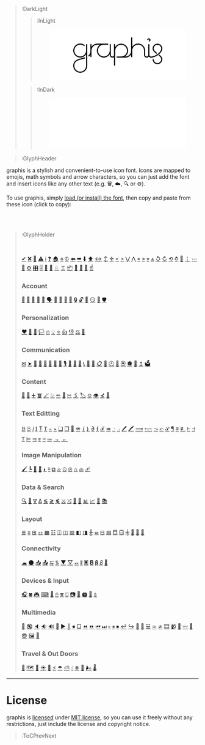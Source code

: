 <!-- <img src="/docs/assets/banner-rainbow.svg"> -->
>:DarkLight
> > :InLight
> > 
> > <img src="/docs/assets/banner-light.svg" style="max-width: min(100%, 360px); margin: 0 auto; display: block"/>
>
> > :InDark
> >
> > <img src="/docs/assets/banner-dark.svg" style="max-width: min(100%, 360px); margin: 0 auto; display: block"/>

> :GlyphHeader

graphis is a stylish and convenient-to-use icon font. Icons are mapped to emojis, math symbols and arrow characters,
so you can just add the font and insert icons like any other text (e.g. 🗑, ☁, 🔍 or ⚙).

To use graphis, simply [load (or install) the font](usage), then copy and paste from these icon (click to copy):

<br><br>

> :GlyphHolder
>
> <br/>
>
> [✔](:Glyph (tag=done check accept miscellaneous))
> [❌](:Glyph (tag=cancel close remove reject delete navigation clear reset miscellaneous))
> [🚫](:Glyph (tag=error wrong oops down danger miscellaneous))
> [⚠](:Glyph (tag=warning caution careful miscellaneous))
> [ℹ](:Glyph (tag=information hint education tip navigation miscellaneous))
> [❓](:Glyph (tag=question help support assistance navigation miscellaneous))
> [🏠](:Glyph (tag=home root main navigation))
> [⩧](:Glyph (tag=hamburger menu navigation))
> [⦶](:Glyph (tag=power on off start device turn-off turn-on miscellaneous))
> [⬅](:Glyph (tag=arrow left back navigation))
> [➡](:Glyph (tag=arrow right forward navigation))
> [⬇](:Glyph (tag=arrow down bottom navigation))
> [⬆](:Glyph (tag=arrow up top navigation))
> [↔](:Glyph (tag=arrow left right resize horizontal navigation))
> [↕](:Glyph (tag=arrow top down up bottom resize vertical navigation))
> [✛](:Glyph (tag=arrow top down up left right bottom resize move horizontal vertical navigation))
> [<](:Glyph (tag=chevron left navigation previous))
> [>](:Glyph (tag=chevron right navigation next))
> [⋁](:Glyph (tag=chevron down bottom navigation))
> [⋀](:Glyph (tag=chevron up top navigation))
> [«](:Glyph (tag=chevron left navigation previous))
> [»](:Glyph (tag=chevron right navigation next))
> [⩔](:Glyph (tag=chevron down bottom navigation))
> [⩓](:Glyph (tag=chevron up top navigation))
> [↺](:Glyph (tag=undo arrow loop navigation))
> [↻](:Glyph (tag=redo arrow loop navigation))
> [⟲](:Glyph (tag=refresh arrow loop navigation))
> [⥁](:Glyph (tag=refresh arrow loop navigation sync))
> [🔄](:Glyph (tag=refresh arrow loop navigation sync))
> [⋮](:Glyph (tag=dots more menu options navigation))
> [⋯](:Glyph (tag=dots more menu options navigation))
> [🔧](:Glyph (tag=wrench settings options configurations navigation))
> [⚙](:Glyph (tag=gear settings options configurations navigation))
> [🎛](:Glyph (tag=knob settings options configurations properties tune meter gauge navigation))
> [🎚](:Glyph (tag=sliders settings options configurations properties tune navigation))
> [🚰](:Glyph (tag=valve water settings tap navigation))
> [🎲](:Glyph (tag=dice game-die random chance miscellaneous))
> [♘](:Glyph (tag=chess board-game piece knight miscellaneous))
> [♖](:Glyph (tag=chess board-game piece rook miscellaneous))
> [📦](:Glyph (tag=package box order delivery packing miscellaneous))
> [🚀](:Glyph (tag=rocket launch space moon success fast speed miscellaneous))
> [🤖](:Glyph (tag=robot automation miscellaneous))
> [🤡](:Glyph (tag=clown fun sarcasm irony miscellaneous))
> [☝](:Glyph (tag=hand point touch up notice important navigation))
>
> ### Account
>
> [👤](:Glyph (tag=person people authentication user access account profile))
> [👥](:Glyph (tag=people persons group audience access permissions users accounts authentication))
> [👴](:Glyph (tag=reader people person subscriber user account authentication))
> [👨](:Glyph (tag=worker formal fashion professional suit office people person user account authentication))
> [🤵](:Glyph (tag=boss fashion scientist vip bowtie bow-tie tuxedo formal people person user account authentication))
> [🗣](:Glyph (tag=support gamer people headphones person user account authentication))
> [👩](:Glyph (tag=woman hair gender female sex people person user account authentication))
> [👺](:Glyph (tag=man mustache facial hair gender sex male people person user account authentication))
> [🤠](:Glyph (tag=hat cowboy fashion formal party vacation people person user account authentication))
> [🧢](:Glyph (tag=hat caps sports fashion casual vacation worker delivery people person user account authentication))
> [🔒](:Glyph (tag=lock login authentication authorization access))
> [🔓](:Glyph (tag=lock unlock login logout authentication authorization access))
> [🖕](:Glyph (tag=fingerprint finger-print login authentication authorization access))
> [😏](:Glyph (tag=faceid face-id unlock login logout authentication authorization access))
> [🔰](:Glyph (tag=shield privacy security protection authentication authorization account profile access))
> [🛡](:Glyph (tag=shield privacy security protection authentication authorization account profile access))
>
> ### Personalization
>
> [❤](:Glyph (tag=heart love like favorite personalization))
> [🐾](:Glyph (tag=paw animal cat pet vet account authentication profile miscellaneous))
> [🔖](:Glyph (tag=bookmark save personalization))
> [🏳](:Glyph (tag=flag report personalization))
> [🔥](:Glyph (tag=fire flames burning hot trending personalization))
> [💡](:Glyph (tag=light bulb light-bulb idea creativity personalization))
> [⭐](:Glyph (tag=star favorite save personalization))
> [👍](:Glyph (tag=like thumbs thumbs-up favorite approve agree personalization))
> [👎](:Glyph (tag=dislike thumbs thumbs-down disapprove disagree personalization))
> [⚖](:Glyph (tag=scale judge rules terms conditions))
> [💼](:Glyph (tag=briefcase professional work agreement terms conditions))
>
> ### Communication
>
> [✉](:Glyph (tag=email send letter envelope mail notification message communication))
> [➤](:Glyph (tag=send message paper-plane chat messaging communcation))
> [💬](:Glyph (tag=chat discussion message send announcement talk messaging communcation))
> [🙊](:Glyph (tag=chat discussion message send talk messaging communcation))
> [💭](:Glyph (tag=comment opinion chat discussion message messaging communcation))
> [💨](:Glyph (tag=comment opinion chat discussion message messaging communcation))
> [🔔](:Glyph (tag=bell notification personalization reminder communcation))
> [🔕](:Glyph (tag=bell notification personalization reminder communcation))
> [🎙](:Glyph (tag=microphone audio voice sound communication multimedia))
> [🎤](:Glyph (tag=microphone audio voice sound communication multimedia))
> [🎥](:Glyph (tag=camera video selfie picture webcam communication multimedia))
> [🎦](:Glyph (tag=camera video selfie picture webcam communication multimedia))
> [📞](:Glyph (tag=telephone audio call answer communication))
> [📵](:Glyph (tag=telephone audio call reject decline communication))
> [🎴](:Glyph (tag=card key access profile authentication communication))
> [📋](:Glyph (tag=assignment todo task communication))
> [📅](:Glyph (tag=calendar date time schedule meeting communication))
> [🕗](:Glyph (tag=clock date time minute hour meeting schedule communication))
> [🤚](:Glyph (tag=hand raise-hand palm high-five communication))
> [🏵](:Glyph (tag=badge approve honor prize award qualification qualify quality communication))
> [🏶](:Glyph (tag=badge reject disapprove award quality qualification disqualify communication))
> [🙅](:Glyph (tag=badge reject disapprove award quality qualification disqualify communication))
> [↥](:Glyph (tag=share send attach forward communication))
> [🗳](:Glyph (tag=vote ballot democracy election communication))
>
> ### Content
>
> [📃](:Glyph (tag=content file document))
> [📁](:Glyph (tag=content file folder tag archive))
> [➕](:Glyph (tag=add plus new create content))
> [🗑](:Glyph (tag=bin trash garbage remove delete content))
> [🪄](:Glyph (tag=magic wand wizard autoheal autofix magical))
> [✨](:Glyph (tag=magic sparkles wizard autoheal autofix magical))
> [✏](:Glyph (tag=pencil edit write scribble draw))
> [📑](:Glyph (tag=copy duplicate content text))
> [✂](:Glyph (tag=scissors cut content text))
> [🖇](:Glyph (tag=copy cut paste content text))
> [🏷](:Glyph (tag=label tag offer sale content data))
> [⎊](:Glyph (tag=label tag group category data type))
> [👁](:Glyph (tag=eye preview see xray vision))
> [⊀](:Glyph (tag=eye preview see xray vision))
> [🌠](:Glyph (tag=present preview slideshow))
>
> ### Text Editting
>
> [𝔹](:Glyph (tag=bold text))
> [𝙱](:Glyph (tag=bold text))
> [𝘐](:Glyph (tag=italic text))
> [𝖨](:Glyph (tag=italic text))
> [Ṯ](:Glyph (tag=underline text))
> [𝖳](:Glyph (tag=underline text))
> [᭸](:Glyph (tag=strike-through strikethrough overline text))
> [᭺](:Glyph (tag=strike-through strikethrough overline text))
> [❏](:Glyph (tag=shadow text text-shadow))
> [❐](:Glyph (tag=shadow text text-shadow))
> [🔗](:Glyph (tag=link chain connection url website anchor text))
> [⚮](:Glyph (tag=link chain connection url website anchor text))
> [｛](:Glyph (tag=curly-bracers code inline-code text))
> [｝](:Glyph (tag=curly-bracers code inline-code text))
> [∂](:Glyph (tag=quote format layout text))
> [⨍](:Glyph (tag=cursive function math equation latex formula text))
> [ℱ](:Glyph (tag=text font style font-family text-style))
> [⇹](:Glyph (tag=text font size))
> [◝](:Glyph (tag=text superscript power above))
> [◞](:Glyph (tag=text subscript index below))
> [🖊](:Glyph (tag=highlight marker text))
> [🖍](:Glyph (tag=highlight marker text))
> [⟿](:Glyph (tag=highlight danger error wrong wave wavy mark text))
> [⬳](:Glyph (tag=highlight danger error wrong wave wavy mark text))
> [⤳](:Glyph (tag=highlight warning caution wave wavy mark text))
> [⬿](:Glyph (tag=highlight warning caution wave wavy mark text))
> [𝒮](:Glyph (tag=signature text certify))
> [¶](:Glyph (tag=pilcrow paragraph-sign text))
> [≡](:Glyph (tag=text writing typing paragraph content format layout text))
> [≢](:Glyph (tag=text writing typing paragraph content format layout text))
> [⊢](:Glyph (tag=text align left format))
> [⊣](:Glyph (tag=text align right format))
> [⊤](:Glyph (tag=text align center format))
> [⊨](:Glyph (tag=text justify align left format))
> [⫤](:Glyph (tag=text justify align right format))
> [⫧](:Glyph (tag=text jusityf center format))
> [≔](:Glyph (tag=layout format content list items checklist bullets text))
> [⩴](:Glyph (tag=layout format content list items numbered bullets text))
> [↠](:Glyph (tag=text indent layout format))
> [↞](:Glyph (tag=text indent layout format))
>
> ### Image Manipulation
>
> [🖌](:Glyph (tag=content image brush paint))
> [┗](:Glyph (tag=content image crop frame size))
> [📏](:Glyph (tag=content image ruler size measure))
> [📐](:Glyph (tag=content image ruler size measure))
> [◐](:Glyph (tag=content image tone contrast circle))
> [⎶](:Glyph (tag=content image mirror flip symmetry))
> [⧉](:Glyph (tag=content image mask squares layers))
> [⌮](:Glyph (tag=content image color-picker eye-dropper))
> [⊙](:Glyph (tag=content image blur fuzz grain))
> [⊚](:Glyph (tag=content image blur fuzz grain))
> [∩](:Glyph (tag=content image intersect union circles))
> [⧝](:Glyph (tag=content image intersect union circles))
> [🩹](:Glyph (tag=content image fix heal improve))
>
> ### Data & Search
>
> [🔍](:Glyph (tag=find select maginfying-glass search content navigation data))
> [🙈](:Glyph (tag=find select magnifying-glass search content data))
> [∇](:Glyph (tag=filter find sort data table query content))
> [∆](:Glyph (tag=filter find sort data table query content))
> [≶](:Glyph (tag=order sort ascending growing sorting direction data table query content))
> [≷](:Glyph (tag=order sort descending decreasing sorting direction data table query content))
> [≸](:Glyph (tag=order sort sorting direction data table query content))
> [⤩](:Glyph (tag=flowchart flow-chart workflow algorithm process graph data content))
> [⤮](:Glyph (tag=flowchart flow-chart workflow algorithm process graph data content))
> [📝](:Glyph (tag=draft write layout margin padding template content data))
> [📄](:Glyph (tag=article blog post writing paper journal content data))
> [📊](:Glyph (tag=barchart bar-chart graph statistics stats content data))
> [📈](:Glyph (tag=linechart line-chart graph statistics stats content data))
> [🥧](:Glyph (tag=piechart pie-chart graph statistics stats content data))
> [📚](:Glyph (tag=books library reading bookmarks content data))
>
> ### Layout
>
> [≣](:Glyph (tag=lines layout data content))
> [⌗](:Glyph (tag=table layout data content))
> [⊞](:Glyph (tag=grid layout content))
> [⚏](:Glyph (tag=grid layout content))
> [▦](:Glyph (tag=grid compact layout content))
> [☷](:Glyph (tag=grid compact layout content))
> [⎅](:Glyph (tag=columns layout flex content))
> [◫](:Glyph (tag=stack cards columns layout content))
> [▥](:Glyph (tag=stack compact cards columns layout content))
> [◧](:Glyph (tag=layout flex columns sidebar side-bar content))
> [◨](:Glyph (tag=layout flex columns sidebar side-bar content))
> [╫](:Glyph (tag=layout flex columns sidebar side-bar content))
> [⏛](:Glyph (tag=rows layout flex content))
> [⊟](:Glyph (tag=stack cards rows layout content))
> [▤](:Glyph (tag=stack compact cards rows layout content))
> [⬒](:Glyph (tag=layout flex rows bar navbar header content window))
> [⬓](:Glyph (tag=layout flex rows bar footer content))
> [╪](:Glyph (tag=layout flex rows bar content window))
> [🍱](:Glyph (tag=layout misaligned mis-aligned content tiles))
> [🎇](:Glyph (tag=slider slideview present layout content))
> [🌅](:Glyph (tag=slider slideview present layout content))
>
> ### Connectivity
>
> [☁](:Glyph (tag=cloud online sync backup weather rain connection))
> [🌑](:Glyph (tag=offline online cloud sync backup connection))
> [📥](:Glyph (tag=download backup store cloud connection))
> [📤](:Glyph (tag=upload backup store cloud sync connection))
> [⥧](:Glyph (tag=swap arrow sync transfer connection))
> [⥮](:Glyph (tag=swap arrow sync transfer connection))
> [▼](:Glyph (tag=wifi internet connection online device))
> [▽](:Glyph (tag=wifi internet connection offline device))
> [⥐](:Glyph (tag=qrcode qr-code barcode bar-code connection scan device))
> [⦀](:Glyph (tag=barcode bar-code connection scan device))
> [▣](:Glyph (tag=qrcode qr-code connection scan device))
> [𝚩](:Glyph (tag=bluetooth blue-tooth connection pairing device multimedia))
> [𝛃](:Glyph (tag=bluetooth blue-tooth connection pairing device multimedia))
> [𝛽](:Glyph (tag=bluetooth blue-tooth connection pairing device multimedia))
> [📳](:Glyph (tag=beam payment nfc connection pairing device))
>
> ### Devices & Input
>
> [🎧](:Glyph (tag=headphone sound music audio multimedia))
> [◙](:Glyph (tag=speaker sound music audio multimedia))
> [🎮](:Glyph (tag=game-controller controller joystick input device))
> [⌨](:Glyph (tag=keyboard keypad input typing device))
> [📇](:Glyph (tag=keyboard keypad input typing device))
> [🖱](:Glyph (tag=mouse scroll input click device))
> [☎](:Glyph (tag=numpad phone dialpad input device communication))
> [⍠](:Glyph (tag=remote tv input device))
> [📷](:Glyph (tag=camera photo input device))
> [🤳](:Glyph (tag=camera-rotate camera-flip selfie photo input device))
> [🖨](:Glyph (tag=printer scanner device))
> [🔦](:Glyph (tag=flashlight hint education tip device))
> [⏀](:Glyph (tag=flashlight hint education tip device))
>
> ### Multimedia
>
> [📢](:Glyph (tag=megaphone speaker sound volume audio multimedia))
> [🔇](:Glyph (tag=megaphone speaker sound volume mute audio multimedia))
> [🔈](:Glyph (tag=megaphone speaker sound volume audio multimedia))
> [🔉](:Glyph (tag=megaphone speaker sound volume audio multimedia))
> [🔊](:Glyph (tag=megaphone speaker sound volume audio multimedia))
> [🧏](:Glyph (tag=audio voice deaf ear closed captions cc subtitle multimedia))
> [▶](:Glyph (tag=play playback multimedia))
> [║](:Glyph (tag=pause playback multimedia))
> [⏺](:Glyph (tag=record playback multimedia))
> [▢](:Glyph (tag=stop playback multimedia))
> [⏪](:Glyph (tag=bwd backward fast-reverse rewind playback multimedia))
> [⏩](:Glyph (tag=fwd forward fast-forward playback multimedia))
> [⏮](:Glyph (tag=previous previous-track playback multimedia))
> [⏭](:Glyph (tag=backward bwd next next-track playback multimedia))
> [▹](:Glyph (tag=play playback multimedia))
> [⏸](:Glyph (tag=pause playback multimedia))
> [⏹](:Glyph (tag=play playback multimedia))
> [↩](:Glyph (tag=backward playback multimedia))
> [↪](:Glyph (tag=forward playback multimedia))
> [🔁](:Glyph (tag=loop repeat playback multimedia))
> [🔀](:Glyph (tag=shuffle order playback multimedia))
> [☱](:Glyph (tag=queue playlist playback multimedia))
> [≃](:Glyph (tag=closed-captions cc video subtitle playback multimedia))
> [≄](:Glyph (tag=closed-captions cc video subtitle playback multimedia))
> [🎞](:Glyph (tag=movie film tv content multimedia))
> [📹](:Glyph (tag=video clip tv content multimedia))
> [🎵](:Glyph (tag=musical notes melody content multimedia))
> [〰](:Glyph (tag=wave sound music soundtrack voice audio content multimedia))
> [🕺](:Glyph (tag=gif animation image sticker content multimedia))
> [😎](:Glyph (tag=emoji sticker sunglasses cool face content multimedia))
> [🖼](:Glyph (tag=picture image photo gallery content multimedia))
> [📎](:Glyph (tag=attachment paperclip paper-clip files content multimedia))
>
> ### Travel & Out Doors
>
> [📍](:Glyph (tag=location map pin point address direction travel outdoors))
> [🗺](:Glyph (tag=map address direction travel outdoors))
> [🧭](:Glyph (tag=compass direction north south east west map travel outdoors))
> [☀](:Glyph (tag=sun hot dry light-mode day weather outdoors))
> [🌙](:Glyph (tag=moon dark-mode night weather outdoors))
> [⚡](:Glyph (tag=bolt voltage thunder speed fast weather outdoors))
> [☂](:Glyph (tag=umbrella safety guarantee rain insurance weather outdoors))
> [⛅](:Glyph (tag=cloudy weather sun outdoors))
> [💧](:Glyph (tag=water rain droplet weather moisture outdoors))
> [❄](:Glyph (tag=snowflake cold freeze ice weather outdoors))
> [🧊](:Glyph (tag=cube ice miscellaneous outdoors))
> [🌬](:Glyph (tag=wind breeze speed storm weather outdoors))
> [🌡](:Glyph (tag=thermometer temperature hot cold weather outdoors))
>

---

# License

graphis is [licensed](https://github.com/loreanvictor/graphis/blob/main/LICENSE) under [MIT license](https://en.wikipedia.org/wiki/MIT_License),
so you can use it freely without any restrictions, just include the license and copyright notice.

> :ToCPrevNext